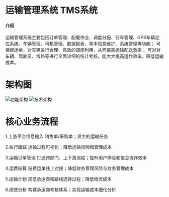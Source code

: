 # 运输管理系统 TMS系统

#### 介绍

运输管理系统主要包括订单管理、配载作业、调度分配、行车管理、GPS车辆定位系统、车辆管理、司机管理、数据报表、基本信息维护、系统管理等功能； 可根据运单，对车辆进行合理、高效的调度利用，从而提高运输配送效率； 可对对车辆、驾驶员、线路等进行全面详细的统计考核，能大大提高运作效率，降低运输成本。

# 架构图
![功能架构](https://github.com/user-attachments/assets/be0e80ad-1ae7-4370-a233-420b952dbaa8)
![技术架构](https://github.com/user-attachments/assets/684e2a06-c5c4-4e25-8522-6b265cd5eb1d)

#  核心业务流程

1.上游平台信息输入
销售单/采购单；货主的运输任务

2.执行跟踪
运输过程可视化；降低运输风险和管理成本

3.运输订单管理
打通跨部门、上下游流程；提升用户体验和信息协作效率

4.运费结算
结费运单线上对接；降低财务管理风险与财务管理成本

5.运输计划
规范承运商和路线选择过程；降低物流成本

6.绩效分析
构建承运商考核体系；实现运输成本细化分析





